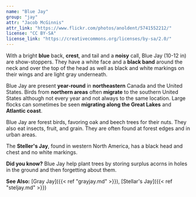```yaml
---
name: "Blue Jay"
group: "jay"
attr: "Jacob McGinnis"
attr_link: "https://www.flickr.com/photos/anoldent/5741552212/"
license: "CC BY-SA"
license_link: "https://creativecommons.org/licenses/by-sa/2.0/"
---
```

With a bright **blue** back, **crest**, and tail and a **noisy** call, Blue Jay (10-12 in) are show-stoppers. They have a white face and a **black band** around the neck and over the top of the head as well as black and white markings on their wings and are light gray underneath. 

Blue Jay are present **year-round** in **northeastern** Canada and the United States. Birds from **northern areas** often **migrate** to the southern United States although not every year and not always to the same location. Large flocks can sometimes be seen **migrating along the Great Lakes** and **Atlantic coast**.

Blue Jay are forest birds, favoring oak and beech trees for their nuts. They also eat insects, fruit, and grain. They are often found at forest edges and in urban areas.

The __Steller's Jay__, found in western North America, has a black head and chest and no white markings.

**Did you know?** Blue Jay help plant trees by storing surplus acorns in holes in the ground and then forgetting about them.

<!-- generated, do not edit -->
**See Also:**
[Gray Jay]({{< ref "grayjay.md" >}}),
[Stellar's Jay]({{< ref "steljay.md" >}})

